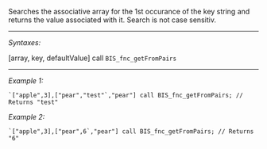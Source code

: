Searches the associative array for the 1st occurance of the key string and returns the value associated with it. Search is not case sensitiv.


---
*Syntaxes:*

[array, key, defaultValue] call `BIS_fnc_getFromPairs`

---
*Example 1:*

```sqf
`["apple",3],["pear","test"`,"pear"] call BIS_fnc_getFromPairs; // Returns "test"
```

*Example 2:*

```sqf
`["apple",3],["pear",6`,"pear"] call BIS_fnc_getFromPairs; // Returns "6"
```
